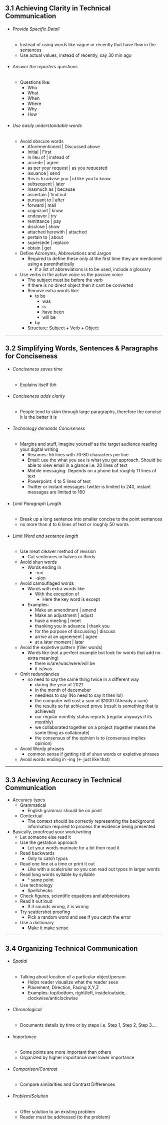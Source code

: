 ## 3.1 Achieving Clarity in Technical Communication
- ###### Provide Specific Detail
	- Instead of using words like vague or recently that have flow in the sentences
	- Use actual values, instead of recently, say 30 min ago
- ###### Answer the reporters questions
	- Questions like:
		- Who
		- What
		- When
		- Where
		- Why 
		- How
- ###### Use easily understandable words
	- Avoid obscure words
		- Aforementioned | Discussed above
		- Initial | First
		- in lieu of | instead of 
		- accede | agree
		- as per your request | as you requested
		- issuance | send
		- this is to advise you | id like you to know
		- subsequent | later
		- inasmuch as | because
		- ascertain | find out 
		- pursuant to | after
		- forward | mail
		- cognizant | know
		- endeavor | try
		- remittance | pay 
		- disclose | show
		- attached herewith | attached
		- pertain to | about
		- supersede | replace
		- obtain | get
	- Define Acronyms, Abbreviations and Jargon
		- Required to define these only at the first time they are mentioned using a parenthetically
			- If a list of abbreviations is to be used, include a glossary
	- Use verbs in the active voice vs the passive voice
		- The subject must be before the verb
		- If there is no direct object then it cant be converted
		- Remove extra words like:
			- to be
				- was
				- is
				- have been
				- will be
			- by
		- Structure: Subject + Verb + Object

---
## 3.2 Simplifying Words, Sentences & Paragraphs for Conciseness
- ###### Conciseness saves time
	- Explains itself tbh
- ###### Conciseness adds clarity
	- People tend to skim through large paragraphs, therefore the concise it is the better it is
- ###### Technology demands Conciseness
	- Margins and stuff, imagine yourself as the target audience reading your digital writing
		- Resumes: 55 lines with 70-80 characters per line
		- Email: use the what you see is what you get approach. Should be able to view email in a glance i.e. 20 lines of text
		- Mobile messaging: Depends on a phone but roughly 11 lines of text
		- Powerpoint: 4 to 5 lines of text
		- Twitter or instant messages: twitter is limited to 240, instant messages are limited to 160
- ###### Limit Paragraph Length
	- Break up a long sentence into smaller concise to the point sentences
	- no more than 4 to 6 lines of text or roughly 50 words
- ###### Limit Word and sentence length
	- Use meat cleaver method of revision
		- Cut sentences in halves or thirds
	- Avoid shun words
		- Words ending in
			- -ion
			- -sion
	- Avoid camouflaged words
		- Words with extra words like
			- With the exception of 
				- Here the key word is except
		- Examples:
			- Make an amendment | amend
			- Make an adjustment | adjust
			- have a meeting | meet
			- thanking you in advance | thank you 
			- for the purpose of discussing | discuss
			- arrive at an agreement | agree
			- at a later moment | later
	- Avoid the expletive pattern (filler words)
		- Words like (not a perfect example but look for words that add no extra meaning)
			- there is/are/was/were/will be
			- it is/was
	- Omit redundancies
		- no need to say the same thing twice in a different way
			- during the year of 2021
			- in the month of decemeber
			- needless to say (No need to say it then lol)
			- the computer will cost a sum of $1000 (Already a sum)
			- the results so fat achieved prove (result is something that is achieved)
			- our regular monthly status reports (regular anyways if its monthly)
			- we collaborated together on a project (together means the same thing as collaborate)
			- the consensus of the opinion is to (consensus implies opinion)
	- Avoid Wordy phrases
		- common sense if getting rid of shun words or expletive phrases
	- Avoid words ending in -ing (<- just like that)

---
## 3.3 Achieving Accuracy in Technical Communication
- Accuracy types
	- Grammatical 
		- English grammar should be on point
	- Contextual
		- The context should be correctly representing the background information required to process the evidence being presented
- Basically, proofread your work/writing
	- Let someone else read it
	- Use the gestation approach
		- Let your words marinate for a bit then read it
	- Read backwards
		- Only to catch typos
	- Read one line at a time or print it out
		- Like with a scale/ruler so you can read out typos in larger words
	- Read long words syllable by syllable
		- ^ same point
	- Use technology
		- Spellchecks
	- Check figures, scientific equations and abbreviations
	- Read it out loud
		- If it sounds wrong, it is wrong
	- Try scattershot proofing
		- Pick a random word and see if you catch the error
	- Use a dictionary
		- Make it make sense

---
## 3.4 Organizing Technical Communication
- ###### Spatial
	- Talking about location of a particular object/person
		- Helps reader visualize what the reader sees
		- Placement, Direction, Facing X,Y,Z
		- Examples: top/bottom, right/left, inside/outside, clockwise/anticlockwise
- ###### Chronological
	- Documents details by time or by steps i.e. Step 1, Step 2, Step 3....
- ###### Importance
	- Some points are more important than others
	- Organized by higher importance over lower importance
- ###### Comparison/Contrast
	- Compare similarities and Contrast Differences
- ###### Problem/Solution
	- Offer solution to an existing problem
	- Reader must be addressed (to the problem)

